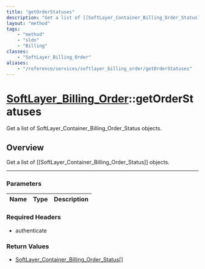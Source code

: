 ```yaml
---
title: "getOrderStatuses"
description: "Get a list of [[SoftLayer_Container_Billing_Order_Status]] objects."
layout: "method"
tags:
    - "method"
    - "sldn"
    - "Billing"
classes:
    - "SoftLayer_Billing_Order"
aliases:
    - "/reference/services/softlayer_billing_order/getOrderStatuses"
---
```

# [SoftLayer_Billing_Order](/reference/services/SoftLayer_Billing_Order)::getOrderStatuses

Get a list of SoftLayer_Container_Billing_Order_Status objects.


## Overview 
Get a list of [[SoftLayer_Container_Billing_Order_Status]] objects. 

-----

### Parameters 
|Name | Type | Description |
| --- | --- | --- |


### Required Headers
* authenticate


### Return Values
* <a href='/reference/datatypes/SoftLayer_Container_Billing_Order_Status'>SoftLayer_Container_Billing_Order_Status[] </a>




